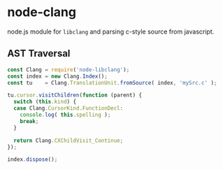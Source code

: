 node-clang
==========
node.js module for `libclang` and parsing c-style source from javascript.

AST Traversal
-------------
```javascript
const Clang = require('node-libclang');
const index = new Clang.Index();
const tu    = Clang.TranslationUnit.fromSource( index, 'mySrc.c' );

tu.cursor.visitChildren(function (parent) {
  switch (this.kind) {
  case Clang.CursorKind.FunctionDecl:
    console.log( this.spelling );
    break;
  }

  return Clang.CXChildVisit_Continue;
});

index.dispose();
````
